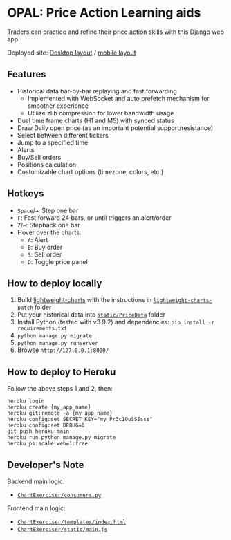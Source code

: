 # OPAL: Price Action Learning aids

Traders can practice and refine their price action skills with this Django web app.

Deployed site: [Desktop layout](https://practicepriceaction.herokuapp.com?help=1) / [mobile layout](https://practicepriceaction.herokuapp.com/m)

## Features

* Historical data bar-by-bar replaying and fast forwarding
  * Implemented with WebSocket and auto prefetch mechanism for smoother experience
  * Utilize zlib compression for lower bandwidth usage
* Dual time frame charts (H1 and M5) with synced status
* Draw Daily open price (as an important potential support/resistance)
* Select between different tickers
* Jump to a specified time
* Alerts
* Buy/Sell orders
* Positions calculation
* Customizable chart options (timezone, colors, etc.)

## Hotkeys

* `Space`/`→`: Step one bar
* `F`: Fast forward 24 bars, or until triggers an alert/order
* `Z`/`←`: Stepback one bar
* Hover over the charts:
  * `A`: Alert
  * `B`: Buy order
  * `S`: Sell order
  * `D`: Toggle price panel

## How to deploy locally

1. Build [lightweight-charts](https://github.com/tradingview/lightweight-charts) with the instructions in [`lightweight-charts-patch`](https://github.com/randalhsu/OPAL/tree/main/lightweight-charts-patch) folder
2. Put your historical data into [`static/PriceData`](https://github.com/randalhsu/OPAL/tree/main/static/PriceData) folder
3. Install Python (tested with v3.9.2) and dependencies: `pip install -r requirements.txt`
4. `python manage.py migrate`
5. `python manage.py runserver`
6. Browse `http://127.0.0.1:8000/`

## How to deploy to Heroku

Follow the above steps 1 and 2, then:

```
heroku login
heroku create {my_app_name}
heroku git:remote -a {my_app_name}
heroku config:set SECRET_KEY="my_Pr3c10uSSSsss"
heroku config:set DEBUG=0
git push heroku main
heroku run python manage.py migrate
heroku ps:scale web=1:free
```

## Developer's Note

Backend main logic:
* [`ChartExerciser/consumers.py`](https://github.com/randalhsu/OPAL/blob/main/ChartExerciser/consumers.py)

Frontend main logic:
* [`ChartExerciser/templates/index.html`](https://github.com/randalhsu/OPAL/blob/main/ChartExerciser/templates/index.html)
* [`ChartExerciser/static/main.js`](https://github.com/randalhsu/OPAL/blob/main/ChartExerciser/static/main.js)
